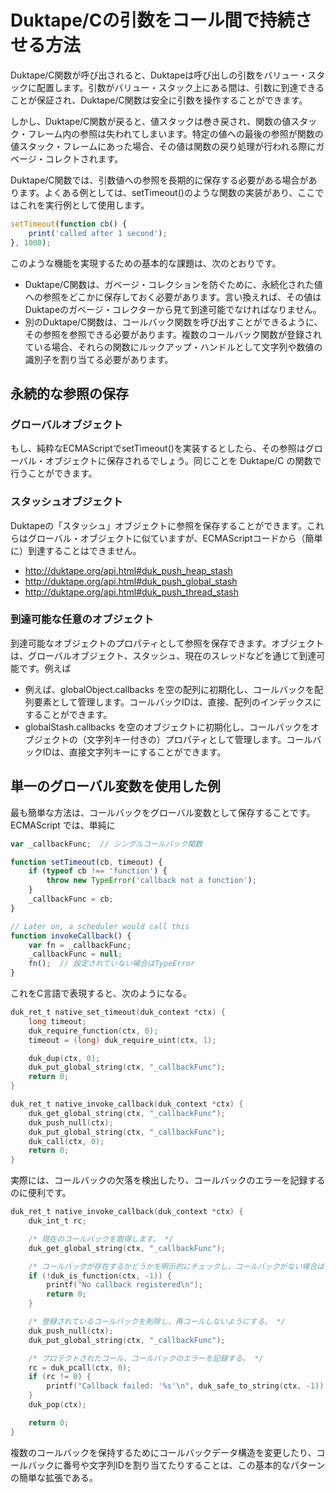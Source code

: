# Duktape/Cの引数をコール間で持続させる方法

Duktape/C関数が呼び出されると、Duktapeは呼び出しの引数をバリュー・スタックに配置します。引数がバリュー・スタック上にある間は、引数に到達できることが保証され、Duktape/C関数は安全に引数を操作することができます。

しかし、Duktape/C関数が戻ると、値スタックは巻き戻され、関数の値スタック・フレーム内の参照は失われてしまいます。特定の値への最後の参照が関数の値スタック・フレームにあった場合、その値は関数の戻り処理が行われる際にガベージ・コレクトされます。

Duktape/C関数では、引数値への参照を長期的に保存する必要がある場合があります。よくある例としては、setTimeout()のような関数の実装があり、ここではこれを実行例として使用します。

```js
setTimeout(function cb() {
    print('called after 1 second');
}, 1000);
```

このような機能を実現するための基本的な課題は、次のとおりです。

- Duktape/C関数は、ガベージ・コレクションを防ぐために、永続化された値への参照をどこかに保存しておく必要があります。言い換えれば、その値はDuktapeのガベージ・コレクターから見て到達可能でなければなりません。
- 別のDuktape/C関数は、コールバック関数を呼び出すことができるように、その参照を参照できる必要があります。複数のコールバック関数が登録されている場合、それらの関数にルックアップ・ハンドルとして文字列や数値の識別子を割り当てる必要があります。

## 永続的な参照の保存

### グローバルオブジェクト

もし、純粋なECMAScriptでsetTimeout()を実装するとしたら、その参照はグローバル・オブジェクトに保存されるでしょう。同じことを Duktape/C の関数で行うことができます。

### スタッシュオブジェクト

Duktapeの「スタッシュ」オブジェクトに参照を保存することができます。これらはグローバル・オブジェクトに似ていますが、ECMAScriptコードから（簡単に）到達することはできません。

- http://duktape.org/api.html#duk_push_heap_stash
- http://duktape.org/api.html#duk_push_global_stash
- http://duktape.org/api.html#duk_push_thread_stash

### 到達可能な任意のオブジェクト

到達可能なオブジェクトのプロパティとして参照を保存できます。オブジェクトは、グローバルオブジェクト、スタッシュ、現在のスレッドなどを通じて到達可能です。例えば

- 例えば、globalObject.callbacks を空の配列に初期化し、コールバックを配列要素として管理します。コールバックIDは、直接、配列のインデックスにすることができます。
- globalStash.callbacks を空のオブジェクトに初期化し、コールバックをオブジェクトの（文字列キー付きの）プロパティとして管理します。コールバックIDは、直接文字列キーにすることができます。

## 単一のグローバル変数を使用した例

最も簡単な方法は、コールバックをグローバル変数として保存することです。ECMAScript では、単純に

```js
var _callbackFunc;  // シングルコールバック関数

function setTimeout(cb, timeout) {
    if (typeof cb !== 'function') {
        throw new TypeError('callback not a function');
    }
    _callbackFunc = cb;
}

// Later on, a scheduler would call this
function invokeCallback() {
    var fn = _callbackFunc;
    _callbackFunc = null;
    fn();  // 設定されていない場合はTypeError
}
```

これをC言語で表現すると、次のようになる。

```c
duk_ret_t native_set_timeout(duk_context *ctx) {
    long timeout;
    duk_require_function(ctx, 0);
    timeout = (long) duk_require_uint(ctx, 1);

    duk_dup(ctx, 0);
    duk_put_global_string(ctx, "_callbackFunc");
    return 0;
}

duk_ret_t native_invoke_callback(duk_context *ctx) {
    duk_get_global_string(ctx, "_callbackFunc");
    duk_push_null(ctx);
    duk_put_global_string(ctx, "_callbackFunc");
    duk_call(ctx, 0);
    return 0;
}
```

実際には、コールバックの欠落を検出したり、コールバックのエラーを記録するのに便利です。

```c
duk_ret_t native_invoke_callback(duk_context *ctx) {
    duk_int_t rc;

    /* 現在のコールバックを取得します。 */
    duk_get_global_string(ctx, "_callbackFunc");

    /* コールバックが存在するかどうかを明示的にチェックし、コールバックがない場合はログを記録して終了します。 */
    if (!duk_is_function(ctx, -1)) {
        printf("No callback registered\n");
        return 0;
    }

    /* 登録されているコールバックを削除し、再コールしないようにする。 */
    duk_push_null(ctx);
    duk_put_global_string(ctx, "_callbackFunc");

    /* プロテクトされたコール、コールバックのエラーを記録する。 */
    rc = duk_pcall(ctx, 0);
    if (rc != 0) {
        printf("Callback failed: '%s'\n", duk_safe_to_string(ctx, -1));
    }
    duk_pop(ctx);

    return 0;
}
```

複数のコールバックを保持するためにコールバックデータ構造を変更したり、コールバックに番号や文字列IDを割り当てたりすることは、この基本的なパターンの簡単な拡張である。

